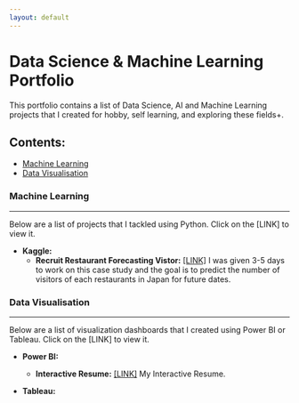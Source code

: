 ```yaml
---
layout: default
---
```


# Data Science & Machine Learning Portfolio
This portfolio contains a list of Data Science, AI and Machine Learning projects that I created for hobby, self learning, and exploring these fields+.

## Contents: 
- [Machine Learning](#machine-learning)
- [Data Visualisation](#data-visualisation)


### Machine Learning
* * *
Below are a list of projects that I tackled using Python. Click on the [LINK] to view it.
* **Kaggle:**
  - **Recruit Restaurant Forecasting Vistor:**  [[LINK]](https://github.com/yvien226/Useful-Python-Scripts/tree/master/Kaggle/Recruit%20Restaurant%20Visitor%20Forecasting) I was given 3-5 days to work on this case study and the goal is to predict the number of visitors of each restaurants in Japan for future dates.

### Data Visualisation
* * *
Below are a list of visualization dashboards that I created using Power BI or Tableau. Click on the [LINK] to view it.
* **Power BI:**
  - **Interactive Resume:**  [[LINK]](https://bit.ly/yeevienresume) My Interactive Resume.

* **Tableau:**




